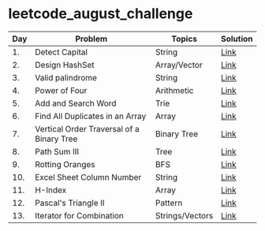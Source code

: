 # leetcode_august_challenge

<!-- Tables -->

|Day |    Problem               |Topics     |Solution|
|----|------------------    |-----------|--------|
|1.  |Detect Capital        |   String     |[Link](https://leetcode.com/explore/challenge/card/august-leetcoding-challenge/549/week-1-august-1st-august-7th/3409/)|
|2.  |Design HashSet        |  Array/Vector|[Link](https://leetcode.com/explore/challenge/card/august-leetcoding-challenge/549/week-1-august-1st-august-7th/3410/)|
|3.  |Valid palindrome      |String        |[Link](https://leetcode.com/explore/challenge/card/august-leetcoding-challenge/549/week-1-august-1st-august-7th/3411/)|
|4.  |Power of Four         |Arithmetic         |[Link](https://leetcode.com/explore/challenge/card/august-leetcoding-challenge/549/week-1-august-1st-august-7th/3412/)|
|5.  |Add and Search Word   |Trie               |[Link](https://leetcode.com/explore/challenge/card/august-leetcoding-challenge/549/week-1-august-1st-august-7th/3413/)|
|6.  |Find All Duplicates in an Array|Array     |[Link](https://leetcode.com/explore/challenge/card/august-leetcoding-challenge/549/week-1-august-1st-august-7th/3414/)|
|7.  |Vertical Order Traversal of a Binary Tree |Binary Tree|[Link](https://leetcode.com/explore/challenge/card/august-leetcoding-challenge/549/week-1-august-1st-august-7th/3415/)|
|8.  |Path Sum III        |Tree                 |[Link](https://leetcode.com/explore/challenge/card/august-leetcoding-challenge/550/week-2-august-8th-august-14th/3417/)|
|9.  |Rotting Oranges     |BFS                  |[Link](https://leetcode.com/explore/challenge/card/august-leetcoding-challenge/550/week-2-august-8th-august-14th/3418/)|
|10. |Excel Sheet Column Number| String         |[Link](https://leetcode.com/explore/challenge/card/august-leetcoding-challenge/550/week-2-august-8th-august-14th/3419/)|
|11. |H-Index             |Array                |[Link](https://leetcode.com/explore/challenge/card/august-leetcoding-challenge/550/week-2-august-8th-august-14th/3420/)|
|12. |Pascal's Triangle II|Pattern         |[Link](https://leetcode.com/explore/challenge/card/august-leetcoding-challenge/550/week-2-august-8th-august-14th/3421/)|
|13. |Iterator for Combination|Strings/Vectors|[Link](https://leetcode.com/explore/challenge/card/august-leetcoding-challenge/550/week-2-august-8th-august-14th/3422/)|
